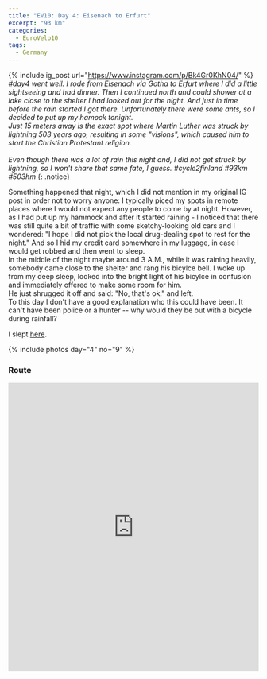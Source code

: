 ```yaml
---
title: "EV10: Day 4: Eisenach to Erfurt"
excerpt: "93 km"
categories:
  - EuroVelo10
tags:
  - Germany
---
```

{% include ig_post url="https://www.instagram.com/p/Bk4Gr0KhN04/" %}
_#day4 went well. I rode from Eisenach via Gotha to Erfurt where I did a little sightseeing and had dinner. Then I continued north and could shower at a lake close to the shelter I had looked out for the night. And just in time before the rain started I got there. Unfortunately there were some ants, so I decided to put up my hamock tonight.<br>
Just 15 meters away is the exact spot where Martin Luther was struck by lightning 503 years ago, resulting in some "visions", which caused him to start the Christian Protestant religion.
<br><br>
Even though there was a lot of rain this night and, I did not get struck by lightning, so I won't share that same fate, I guess. #cycle2finland #93km #503hm_
{: .notice}

Something happened that night, which I did not mention in my original IG post in order not to worry anyone: I typically piced my spots in remote places where I would not expect any people to come by at night. However, as I had put up my hammock and after it started raining - I noticed that there was still quite a bit of traffic with some sketchy-looking old cars and I wondered: "I hope I did not pick the local drug-dealing spot to rest for the night." And so I hid my credit card somewhere in my luggage, in case I would get robbed and then went to sleep.<br>
In the middle of the night maybe around 3 A.M., while it was raining heavily, somebody came close to the shelter and rang his bicylce bell. I woke up from my deep sleep, looked into the bright light of his bicylce in confusion and immediately offered to make some room for him.<br>
He just shrugged it off and said: "No, that's ok." and left.<br>
To this day I don't have a good explanation who this could have been. It can't have been police or a hunter -- why would they be out with a bicycle during rainfall?

I slept [here](https://www.openstreetmap.org/way/229974520).

{% include photos day="4" no="9" %}

### Route

<iframe src="https://www.komoot.de/tour/37626563/embed?profile=1" width="100%" height="580" frameborder="0" scrolling="no"></iframe>